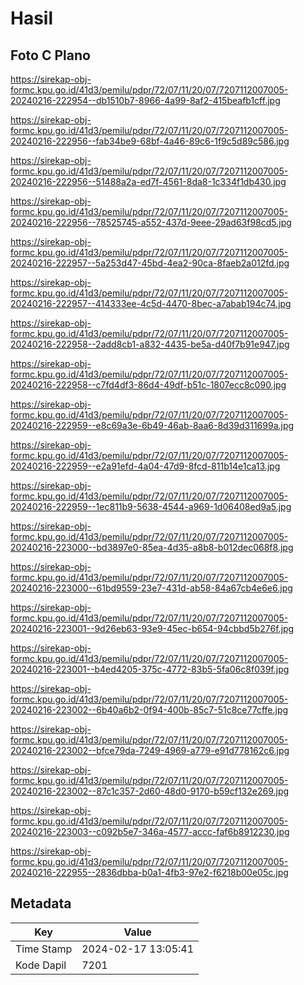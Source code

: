 # Hasil

## Foto C Plano

https://sirekap-obj-formc.kpu.go.id/41d3/pemilu/pdpr/72/07/11/20/07/7207112007005-20240216-222954--db1510b7-8966-4a99-8af2-415beafb1cff.jpg

https://sirekap-obj-formc.kpu.go.id/41d3/pemilu/pdpr/72/07/11/20/07/7207112007005-20240216-222956--fab34be9-68bf-4a46-89c6-1f9c5d89c586.jpg

https://sirekap-obj-formc.kpu.go.id/41d3/pemilu/pdpr/72/07/11/20/07/7207112007005-20240216-222956--51488a2a-ed7f-4561-8da8-1c334f1db430.jpg

https://sirekap-obj-formc.kpu.go.id/41d3/pemilu/pdpr/72/07/11/20/07/7207112007005-20240216-222956--78525745-a552-437d-9eee-29ad63f98cd5.jpg

https://sirekap-obj-formc.kpu.go.id/41d3/pemilu/pdpr/72/07/11/20/07/7207112007005-20240216-222957--5a253d47-45bd-4ea2-90ca-8faeb2a012fd.jpg

https://sirekap-obj-formc.kpu.go.id/41d3/pemilu/pdpr/72/07/11/20/07/7207112007005-20240216-222957--414333ee-4c5d-4470-8bec-a7abab194c74.jpg

https://sirekap-obj-formc.kpu.go.id/41d3/pemilu/pdpr/72/07/11/20/07/7207112007005-20240216-222958--2add8cb1-a832-4435-be5a-d40f7b91e947.jpg

https://sirekap-obj-formc.kpu.go.id/41d3/pemilu/pdpr/72/07/11/20/07/7207112007005-20240216-222958--c7fd4df3-86d4-49df-b51c-1807ecc8c090.jpg

https://sirekap-obj-formc.kpu.go.id/41d3/pemilu/pdpr/72/07/11/20/07/7207112007005-20240216-222959--e8c69a3e-6b49-46ab-8aa6-8d39d311699a.jpg

https://sirekap-obj-formc.kpu.go.id/41d3/pemilu/pdpr/72/07/11/20/07/7207112007005-20240216-222959--e2a91efd-4a04-47d9-8fcd-811b14e1ca13.jpg

https://sirekap-obj-formc.kpu.go.id/41d3/pemilu/pdpr/72/07/11/20/07/7207112007005-20240216-222959--1ec811b9-5638-4544-a969-1d06408ed9a5.jpg

https://sirekap-obj-formc.kpu.go.id/41d3/pemilu/pdpr/72/07/11/20/07/7207112007005-20240216-223000--bd3897e0-85ea-4d35-a8b8-b012dec068f8.jpg

https://sirekap-obj-formc.kpu.go.id/41d3/pemilu/pdpr/72/07/11/20/07/7207112007005-20240216-223000--61bd9559-23e7-431d-ab58-84a67cb4e6e6.jpg

https://sirekap-obj-formc.kpu.go.id/41d3/pemilu/pdpr/72/07/11/20/07/7207112007005-20240216-223001--9d26eb63-93e9-45ec-b654-94cbbd5b276f.jpg

https://sirekap-obj-formc.kpu.go.id/41d3/pemilu/pdpr/72/07/11/20/07/7207112007005-20240216-223001--b4ed4205-375c-4772-83b5-5fa06c8f039f.jpg

https://sirekap-obj-formc.kpu.go.id/41d3/pemilu/pdpr/72/07/11/20/07/7207112007005-20240216-223002--6b40a6b2-0f94-400b-85c7-51c8ce77cffe.jpg

https://sirekap-obj-formc.kpu.go.id/41d3/pemilu/pdpr/72/07/11/20/07/7207112007005-20240216-223002--bfce79da-7249-4969-a779-e91d778162c6.jpg

https://sirekap-obj-formc.kpu.go.id/41d3/pemilu/pdpr/72/07/11/20/07/7207112007005-20240216-223002--87c1c357-2d60-48d0-9170-b59cf132e269.jpg

https://sirekap-obj-formc.kpu.go.id/41d3/pemilu/pdpr/72/07/11/20/07/7207112007005-20240216-223003--c092b5e7-346a-4577-accc-faf6b8912230.jpg

https://sirekap-obj-formc.kpu.go.id/41d3/pemilu/pdpr/72/07/11/20/07/7207112007005-20240216-222955--2836dbba-b0a1-4fb3-97e2-f6218b00e05c.jpg


## Metadata

| Key        | Value               |
| ---------- | ------------------- |
| Time Stamp | 2024-02-17 13:05:41 |
| Kode Dapil | 7201                |



